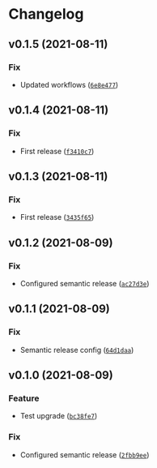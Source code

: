 # Changelog

<!--next-version-placeholder-->

## v0.1.5 (2021-08-11)
### Fix
* Updated workflows ([`6e8e477`](https://github.com/Datateer/tap-clickcast/commit/6e8e47789b34285b989689191e705345d1ca4d15))

## v0.1.4 (2021-08-11)
### Fix
* First release ([`f3410c7`](https://github.com/Datateer/tap-clickcast/commit/f3410c76e33e2c33f1d3c04704bc1ba02464f29a))

## v0.1.3 (2021-08-11)
### Fix
* First release ([`3435f65`](https://github.com/Datateer/tap-clickcast/commit/3435f655a551d170965bb3c5fd7764469564609c))

## v0.1.2 (2021-08-09)
### Fix
* Configured semantic release ([`ac27d3e`](https://github.com/Datateer/tap-clickcast/commit/ac27d3ee5bee0a4cf39039ee9f492df8f7049a8e))

## v0.1.1 (2021-08-09)
### Fix
* Semantic release config ([`64d1daa`](https://github.com/Datateer/tap-clickcast/commit/64d1daad09b1767c51d0380bbb86cc2dc9e6eea8))

## v0.1.0 (2021-08-09)
### Feature
* Test upgrade ([`bc38fe7`](https://github.com/Datateer/tap-clickcast/commit/bc38fe784075edcde7cd70f0b6065bedbf552e62))

### Fix
* Configured semantic release ([`2fbb9ee`](https://github.com/Datateer/tap-clickcast/commit/2fbb9ee985e44d683ff706253d4c9064f3a38798))
